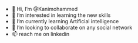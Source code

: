 - 👋 Hi, I’m @Kanimohammed
- 👀 I’m interested in learning the new skills 
- 🌱 I’m currently learning Artificial intelligence
- 💞️ I’m looking to collaborate on any social network
- 📫 reach me on linkedin

<!---
Kanimohammed/Kanimohammed is a ✨ special ✨ repository because its `README.md` (this file) appears on your GitHub profile.
You can click the Preview link to take a look at your changes.
--->
